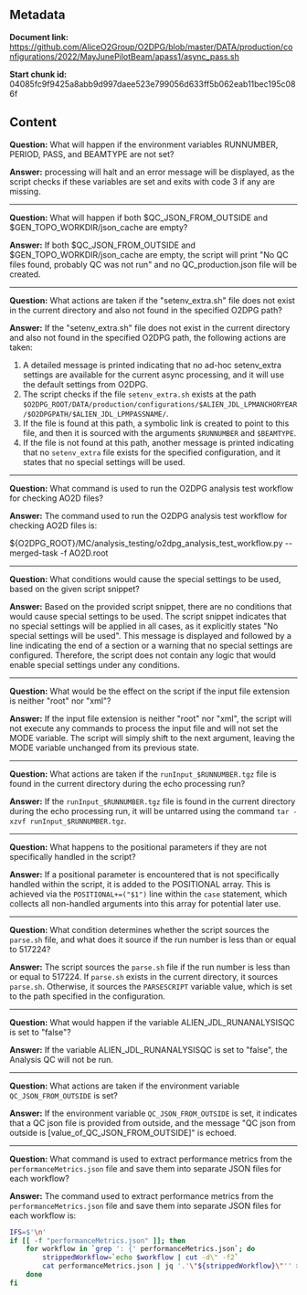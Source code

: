## Metadata

**Document link:** https://github.com/AliceO2Group/O2DPG/blob/master/DATA/production/configurations/2022/MayJunePilotBeam/apass1/async_pass.sh

**Start chunk id:** 04085fc9f9425a8abb9d997daee523e799056d633ff5b062eab11bec195c086f

## Content

**Question:** What will happen if the environment variables RUNNUMBER, PERIOD, PASS, and BEAMTYPE are not set?

**Answer:** processing will halt and an error message will be displayed, as the script checks if these variables are set and exits with code 3 if any are missing.

---

**Question:** What will happen if both $QC_JSON_FROM_OUTSIDE and $GEN_TOPO_WORKDIR/json_cache are empty?

**Answer:** If both $QC_JSON_FROM_OUTSIDE and $GEN_TOPO_WORKDIR/json_cache are empty, the script will print "No QC files found, probably QC was not run" and no QC_production.json file will be created.

---

**Question:** What actions are taken if the "setenv_extra.sh" file does not exist in the current directory and also not found in the specified O2DPG path?

**Answer:** If the "setenv_extra.sh" file does not exist in the current directory and also not found in the specified O2DPG path, the following actions are taken:

1. A detailed message is printed indicating that no ad-hoc setenv_extra settings are available for the current async processing, and it will use the default settings from O2DPG.
2. The script checks if the file `setenv_extra.sh` exists at the path `$O2DPG_ROOT/DATA/production/configurations/$ALIEN_JDL_LPMANCHORYEAR/$O2DPGPATH/$ALIEN_JDL_LPMPASSNAME/`.
3. If the file is found at this path, a symbolic link is created to point to this file, and then it is sourced with the arguments `$RUNNUMBER` and `$BEAMTYPE`.
4. If the file is not found at this path, another message is printed indicating that no `setenv_extra` file exists for the specified configuration, and it states that no special settings will be used.

---

**Question:** What command is used to run the O2DPG analysis test workflow for checking AO2D files?

**Answer:** The command used to run the O2DPG analysis test workflow for checking AO2D files is:

${O2DPG_ROOT}/MC/analysis_testing/o2dpg_analysis_test_workflow.py --merged-task -f AO2D.root

---

**Question:** What conditions would cause the special settings to be used, based on the given script snippet?

**Answer:** Based on the provided script snippet, there are no conditions that would cause special settings to be used. The script snippet indicates that no special settings will be applied in all cases, as it explicitly states "No special settings will be used". This message is displayed and followed by a line indicating the end of a section or a warning that no special settings are configured. Therefore, the script does not contain any logic that would enable special settings under any conditions.

---

**Question:** What would be the effect on the script if the input file extension is neither "root" nor "xml"?

**Answer:** If the input file extension is neither "root" nor "xml", the script will not execute any commands to process the input file and will not set the MODE variable. The script will simply shift to the next argument, leaving the MODE variable unchanged from its previous state.

---

**Question:** What actions are taken if the `runInput_$RUNNUMBER.tgz` file is found in the current directory during the echo processing run?

**Answer:** If the `runInput_$RUNNUMBER.tgz` file is found in the current directory during the echo processing run, it will be untarred using the command `tar -xzvf runInput_$RUNNUMBER.tgz`.

---

**Question:** What happens to the positional parameters if they are not specifically handled in the script?

**Answer:** If a positional parameter is encountered that is not specifically handled within the script, it is added to the POSITIONAL array. This is achieved via the `POSITIONAL+=("$1")` line within the `case` statement, which collects all non-handled arguments into this array for potential later use.

---

**Question:** What condition determines whether the script sources the `parse.sh` file, and what does it source if the run number is less than or equal to 517224?

**Answer:** The script sources the `parse.sh` file if the run number is less than or equal to 517224. If `parse.sh` exists in the current directory, it sources `parse.sh`. Otherwise, it sources the `PARSESCRIPT` variable value, which is set to the path specified in the configuration.

---

**Question:** What would happen if the variable ALIEN_JDL_RUNANALYSISQC is set to "false"?

**Answer:** If the variable ALIEN_JDL_RUNANALYSISQC is set to "false", the Analysis QC will not be run.

---

**Question:** What actions are taken if the environment variable `QC_JSON_FROM_OUTSIDE` is set?

**Answer:** If the environment variable `QC_JSON_FROM_OUTSIDE` is set, it indicates that a QC json file is provided from outside, and the message "QC json from outside is [value_of_QC_JSON_FROM_OUTSIDE]" is echoed.

---

**Question:** What command is used to extract performance metrics from the `performanceMetrics.json` file and save them into separate JSON files for each workflow?

**Answer:** The command used to extract performance metrics from the `performanceMetrics.json` file and save them into separate JSON files for each workflow is:

```bash
IFS=$'\n'
if [[ -f "performanceMetrics.json" ]]; then
    for workflow in `grep ': {' performanceMetrics.json`; do
        strippedWorkflow=`echo $workflow | cut -d\" -f2`
        cat performanceMetrics.json | jq '.'\"${strippedWorkflow}\"'' > ${strippedWorkflow}_metrics.json
    done
fi
```